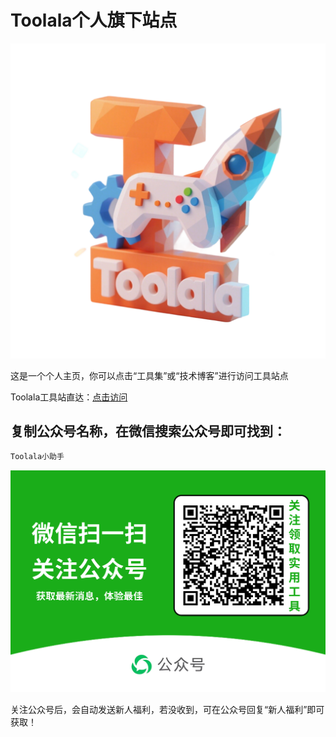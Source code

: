 # Toolala个人旗下站点


![Toolala工具站Logo](Toolala/assets/vico/main.ico)

这是一个个人主页，你可以点击“工具集”或“技术博客”进行访问工具站点

Toolala工具站直达：<a target="_blank" href="https://colatools.cn/Toolala/index.html" title="Toolala官方">点击访问</a>


## 复制公众号名称，在微信搜索公众号即可找到：
```javascript
Toolala小助手
```

![Toolala公众号Logo](Toolala/assets/vico/ToolalaGZH.png)

关注公众号后，会自动发送新人福利，若没收到，可在公众号回复“新人福利”即可获取！
